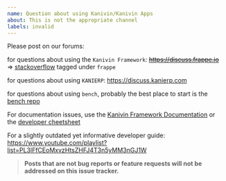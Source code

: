 ```yaml
---
name: Question about using Kanivin/Kanivin Apps
about: This is not the appropriate channel
labels: invalid
---
```


Please post on our forums:

for questions about using the `Kanivin Framework`: ~~https://discuss.frappe.io~~ => [stackoverflow](https://stackoverflow.com/questions/tagged/frappe) tagged under `frappe`

for questions about using `KANIERP`: https://discuss.kanierp.com

for questions about using `bench`, probably the best place to start is the [bench repo](https://github.com/frappe/bench)

For documentation issues, use the [Kanivin Framework Documentation](https://frappeframework.com/docs) or the [developer cheetsheet](https://https://github.com/Kanivin/kanivin-engine/wiki/Developer-Cheatsheet)

For a slightly outdated yet informative developer guide: https://www.youtube.com/playlist?list=PL3lFfCEoMxvzHtsZHFJ4T3n5yMM3nGJ1W

> **Posts that are not bug reports or feature requests will not be addressed on this issue tracker.**